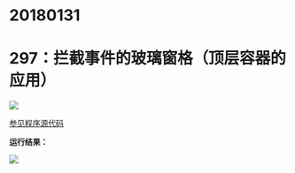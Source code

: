 # 20180131

# 297：拦截事件的玻璃窗格（顶层容器的应用）

<img src="http://image.renkaigis.com/keepcoding/2018013101.png">

<a href="https://github.com/renkaigis/KeepCoding/tree/master/2018/01/31" target="_blank">参见程序源代码</a>

**运行结果：**

<img src="http://image.renkaigis.com/keepcoding/2018013102.png">